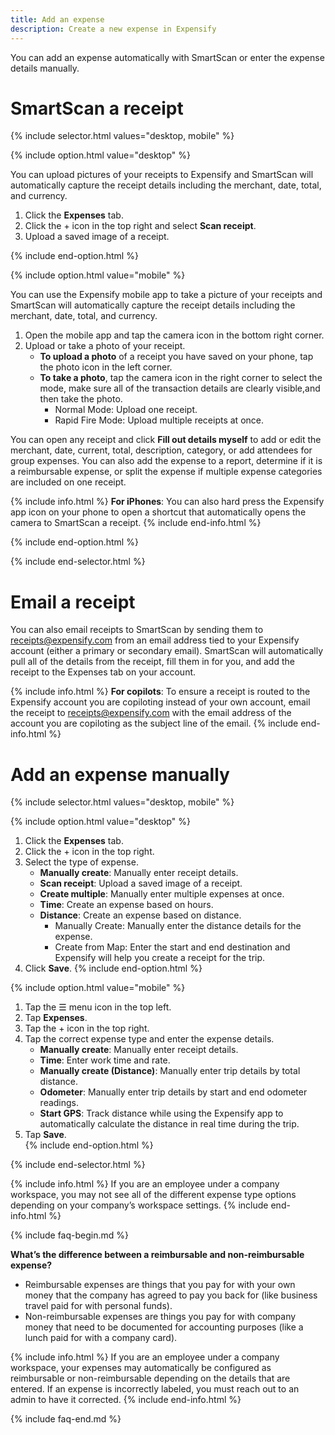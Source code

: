 ```yaml
---
title: Add an expense
description: Create a new expense in Expensify
---
```

<div id="expensify-classic" markdown="1">

You can add an expense automatically with SmartScan or enter the expense details manually.

# SmartScan a receipt

{% include selector.html values="desktop, mobile" %}

{% include option.html value="desktop" %}

You can upload pictures of your receipts to Expensify and SmartScan will automatically capture the receipt details including the merchant, date, total, and currency.

1. Click the **Expenses** tab. 
2. Click the + icon in the top right and select **Scan receipt**. 
3. Upload a saved image of a receipt. 

{% include end-option.html %}

{% include option.html value="mobile" %}

You can use the Expensify mobile app to take a picture of your receipts and SmartScan will automatically capture the receipt details including the merchant, date, total, and currency.

1. Open the mobile app and tap the camera icon in the bottom right corner.
2. Upload or take a photo of your receipt. 
   - **To upload a photo** of a receipt you have saved on your phone, tap the photo icon in the left corner. 
   - **To take a photo**, tap the camera icon in the right corner to select the mode, make sure all of the transaction details are clearly visible,and then take the photo. 
      - Normal Mode: Upload one receipt. 
      - Rapid Fire Mode: Upload multiple receipts at once. 

You can open any receipt and click **Fill out details myself** to add or edit the merchant, date, current, total, description, category, or add attendees for group expenses. You can also add the expense to a report, determine if it is a reimbursable expense, or split the expense if multiple expense categories are included on one receipt. 

{% include info.html %}
**For iPhones**: You can also hard press the Expensify app icon on your phone to open a shortcut that automatically opens the camera to SmartScan a receipt. 
{% include end-info.html %}

{% include end-option.html %}

{% include end-selector.html %}

# Email a receipt

You can also email receipts to SmartScan by sending them to receipts@expensify.com from an email address tied to your Expensify account (either a primary or secondary email). SmartScan will automatically pull all of the details from the receipt, fill them in for you, and add the receipt to the Expenses tab on your account. 

{% include info.html %}
**For copilots**: To ensure a receipt is routed to the Expensify account you are copiloting instead of your own account, email the receipt to receipts@expensify.com with the email address of the account you are copiloting as the subject line of the email. 
{% include end-info.html %}

# Add an expense manually

{% include selector.html values="desktop, mobile" %}

{% include option.html value="desktop" %}

1. Click the **Expenses** tab. 
2. Click the + icon in the top right. 
3. Select the type of expense. 
   - **Manually create**: Manually enter receipt details.
   - **Scan receipt**: Upload a saved image of a receipt.
   - **Create multiple**: Manually enter multiple expenses at once.
   - **Time**: Create an expense based on hours.
   - **Distance**: Create an expense based on distance.
      - Manually Create: Manually enter the distance details for the expense.
      - Create from Map: Enter the start and end destination and Expensify will help you create a receipt for the trip.
4. Click **Save**. 
{% include end-option.html %}

{% include option.html value="mobile" %}

1. Tap the ☰ menu icon in the top left.
2. Tap **Expenses**.
3. Tap the + icon in the top right. 
4. Tap the correct expense type and enter the expense details.
   - **Manually create**: Manually enter receipt details.
   - **Time**: Enter work time and rate.
   - **Manually create (Distance)**: Manually enter trip details by total distance.
   - **Odometer**: Manually enter trip details by start and end odometer readings.
   - **Start GPS**: Track distance while using the Expensify app to automatically calculate the distance in real time during the trip. 
5. Tap **Save**.  
{% include end-option.html %}

{% include end-selector.html %}

{% include info.html %}
If you are an employee under a company workspace, you may not see all of the different expense type options depending on your company’s workspace settings.
{% include end-info.html %}

{% include faq-begin.md %}

**What’s the difference between a reimbursable and non-reimbursable expense?**

- Reimbursable expenses are things that you pay for with your own money that the company has agreed to pay you back for (like business travel paid for with personal funds). 
- Non-reimbursable expenses are things you pay for with company money that need to be documented for accounting purposes (like a lunch paid for with a company card).

{% include info.html %}
If you are an employee under a company workspace, your expenses may automatically be configured as reimbursable or non-reimbursable depending on the details that are entered. If an expense is incorrectly labeled, you must reach out to an admin to have it corrected.
{% include end-info.html %}

{% include faq-end.md %}
</div>
